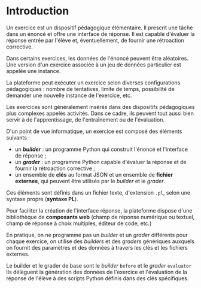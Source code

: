 # Introduction

Un exercice est un dispositif pédagogique élémentaire. Il prescrit une tâche dans un énoncé et offre une interface de réponse. Il est capable d'évaluer la réponse entrée par l'élève et, éventuellement, de fournir une rétroaction corrective.

Dans certains exercices, les données de l'énoncé peuvent être aléatoires. Une version d'un exercice associée à un jeu de données particulier est appelée une instance.

La plateforme peut exécuter un exercice selon diverses configurations pédagogiques : nombre de tentatives, limite de temps, possibilité de demander une nouvelle instance de l'exercice, etc.

Les exercices sont généralement insérés dans des dispositifs pédagogiques plus complexes appelés activités. Dans ce cadre, ils peuvent tout aussi bien servir à de l'apprentissage, de l'entraînement ou de l'évaluation.

D'un point de vue informatique, un exercice est composé des éléments suivants :

  - un ***builder*** : un programme Python qui construit l'énoncé et l'interface de réponse ;
  - un ***grader*** : un programme Python capable d'évaluer la réponse et de fournir la rétroaction corrective ;
  - un ensemble de **clés** au format JSON et un ensemble de **fichier externes**, qui peuvent être utilisés par le *builder* et le *grader*. 
  
Ces éléments sont définis dans un fichier texte, d'extension `.pl`, selon une syntaxe propre (**syntaxe PL**).

Pour faciliter la création de l'interface réponse, la plateforme dispose d'une bibliothèque de **composants web** (champ de réponse numérique ou textuel, champ de réponse à choix multiples, éditeur de code, etc.)

En pratique, on ne programme pas un *builder* et un *grader* différents pour chaque exercice, on utilise des *builders* et des *graders* génériques auxquels on fournit des paramètres et des données à travers les clés et les fichiers externes.

Le builder et le grader de base sont le *builder* `before` et le *grader* `evaluator` Ils délèguent la génération des données de l'exercice et l'évaluation de la réponse de l'élève à des scripts Python définis dans des clés spécifiques.
